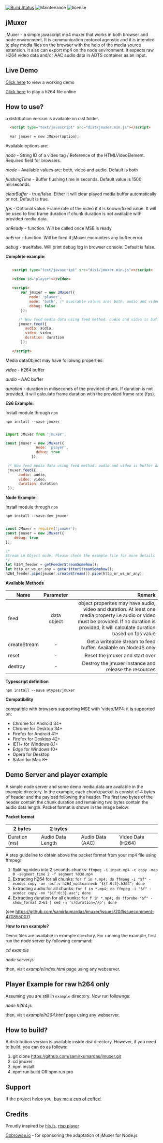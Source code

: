 [![Build Status](https://travis-ci.org/samirkumardas/jmuxer.svg?branch=master)](https://travis-ci.org/samirkumardas/jmuxer)
![Maintenance](https://img.shields.io/maintenance/yes/2021.svg)
![license](https://img.shields.io/github/license/mashape/apistatus.svg)

jMuxer
-------
jMuxer - a simple javascript mp4 muxer that works in both browser and node environment. It is communication protocol agnostic and it is intended to play media files on the browser with the help of the media source extension. It also can export mp4 on the node environment. It expects raw H264 video data and/or AAC audio data in ADTS container as an input.

Live Demo
-------
[Click here](https://samirkumardas.github.io/jmuxer/) to view a working demo

[Click here](https://samirkumardas.github.io/jmuxer/h264_player.html) to play a h264 file online

How to use?
-------
   a distribution version is available on dist folder.
   
```html
  <script type="text/javascript" src="dist/jmuxer.min.js"></script>
  
  var jmuxer = new JMuxer(option);
```

Available options are:

*node* - String ID of a video tag / Reference of the HTMLVideoElement. Required field for browsers.   

*mode* - Available values are: both, video and audio. Default is both

*flushingTime* - Buffer flushing time in seconds. Default value is 1500 miliseconds.

*clearBuffer* - true/false. Either it will clear played media buffer automatically or not. Default is true. 

*fps* - Optional value. Frame rate of the video if it is known/fixed value. It will be used to find frame duration if chunk duration is not available with provided media data. 

*onReady* - function. Will be called once MSE is ready.

*onError* - function. Will be fired if jMuxer encounters any buffer error.

*debug* - true/false. Will print debug log in browser console. Default is false.

**Complete example:**

```html
   
   <script type="text/javascript" src="dist/jmuxer.min.js"></script>
   
   <video id="player"></video>
   
   <script>
       var jmuxer = new JMuxer({
           node: 'player',
           mode: 'both', /* available values are: both, audio and video */
           debug: false
       });

      /* Now feed media data using feed method. audio and video is buffer data and duration is in miliseconds */
      jmuxer.feed({
         audio: audio,
         video: video,
         duration: duration
       });
   
   </script>

```
Media dataObject may have folloiwng properties:

*video* - h264 buffer 

*audio* - AAC buffer

*duration* - duration in miliseconds of the provided chunk. If duration is not provided, it will calculate frame duration wtih the provided frame rate (fps).

**ES6 Example:**

Install module through `npm`

    npm install --save jmuxer

```js

import JMuxer from 'jmuxer';

const jmuxer = new JMuxer({
              node: 'player',
              debug: true
            });
            
 /* Now feed media data using feed method. audio and video is buffer data and duration is in miliseconds */
 jmuxer.feed({
      audio: audio,
      video: video,
      duration: duration
 });

```

**Node Example:**

Install module through `npm`

    npm install --save-dev jmuxer

```js

const JMuxer = require('jmuxer');
const jmuxer = new JMuxer({
    debug: true
});

/* 
Stream in Object mode. Please check the example file for more details
*/
let h264_feeder = getFeederStreamSomehow();
let http_or_ws_or_any = getWritterStreamSomehow();
h264_feeder.pipe(jmuxer.createStream()).pipe(http_or_ws_or_any);

```

**Available Methods**

| Name        | Parameter           | Remark  |
| ------------- |:-------------:| -----:|
| feed      |  data object      |  object properites may have audio, video and duration. At least one media property i.e audio or video must be provided. If no duration is provided, it will calculate duration based on fps value |
| createStream | -      |    Get a writeable stream to feed buffer. Available on NodeJS only |
| reset | -      |    Reset the jmuxer and start over |
| destroy | -      |    Destroy the jmuxer instance and release the resources |

 **Typescript definition**

 
    npm install --save @types/jmuxer

  
 **Compatibility**
 
 compatible with browsers supporting MSE with 'video/MP4. it is supported on:

 * Chrome for Android 34+
 * Chrome for Desktop 34+
 * Firefox for Android 41+
 * Firefox for Desktop 42+
 * IE11+ for Windows 8.1+
 * Edge for Windows 10+
 * Opera for Desktop
 * Safari for Mac 8+

Demo Server and player example
-----------
A simple node server and some demo media data are available in the example directory. In the example, each chunk/packet is consist of 4 bytes of header and the payload following the header. The first two bytes of the header contain the chunk duration and remaining two bytes contain the audio data length. Packet format is shown in the image below:

**Packet format**

|   2 bytes   |     2 bytes     |                |                 |
|-------------|-----------------|----------------|-----------------|
|Duration (ms)|Audio Data Length|Audio Data (AAC)|Video Data (H264)|

A step guideline to obtain above the packet format from your mp4 file using ffmpeg:
1. Spliting video into 2 seconds chunks: `ffmpeg -i input.mp4 -c copy -map 0 -segment_time 2 -f segment %03d.mp4`
1. Extracting h264 for all chunks: `for f in *.mp4; do ffmpeg -i "$f" -vcodec copy -an -bsf:v h264_mp4toannexb "${f:0:3}.h264"; done`
1. Extracting audio for all chunks: `for f in *.mp4; do ffmpeg -i "$f" -acodec copy -vn "${f:0:3}.aac"; done`
1. Extracting duration for all chunks: `for f in *.mp4; do ffprobe "$f" -show_format 2>&1 | sed -n 's/duration=//p'; done`

(see https://github.com/samirkumardas/jmuxer/issues/20#issuecomment-470855007)

**How to run example?**

Demo files are available in example directory. For running the example, first run the node server by following command:

*cd example*

*node server.js*

then, visit *example/index.html* page using any webserver.

Player Example for raw h264 only
-----------
Assuming you are still in `example` directory. Now run followngs:

*node h264.js*

then, visit *example/h264.html* page using any webserver.

How to build?
---------

A distribution version is available inside *dist* directory. However, if you need to build, you can do as follows:

 1. git clone https://github.com/samirkumardas/jmuxer.git
 2. cd jmuxer
 3. npm install
 4. npm run build OR npm run pro

Support
-----------
If the project helps you, [buy me a cup of coffee!](https://www.paypal.com/cgi-bin/webscr?cmd=_donations&currency_code=USD&business=payment2ocm@gmail.com&item_name=donation%20for%20jMuxer)

Credits
-----------
Proudly inspired by [hls.js](https://github.com/video-dev/hls.js), [rtsp player](https://github.com/Streamedian/html5_rtsp_player)

[Cobrowse.io](https://cobrowse.io/) - for sponsoring the adaptation of jMuxer for Node.js
